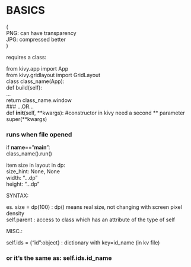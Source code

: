 # BASICS  
  
(  
PNG: can have transparency  
JPG: compressed better  
)  
  
  
  
requires a class:  
  
from kivy.app import App  
from kivy.gridlayout import GridLayout  
class class_name(App):  
	def build(self):  
		...  
		return class_name.window  
	### ...OR…  
	def __init__(self, **kwargs):		#constructor in kivy need a second ** parameter  
		super(**kwargs)  
  
### runs when file opened  
if __name__==”__main__”:  
	class_name().run()  
  
  
  
item size in layout in dp:  
	size_hint: None, None  
	width: “...dp”  
	height: “...dp”  
  
SYNTAX:  
  
es. size = dp(100) : dp() means real size, not changing with screen pixel density  
self.parent : access to class which has an attribute of the type of self  
  
  
MISC.:  
  
self.ids = {“id”:object} : dictionary with key=id_name (in kv file)  
### or it’s the same as: self.ids.id_name  
